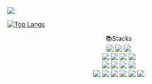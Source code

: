 <img src="https://capsule-render.vercel.app/api?type=Venom&color=17413F&height=250&section=header&text=JaeYeong-Jang&fontSize=70&fontColor=EDEBE0" />

<br />

[![Top Langs](https://github-readme-stats.vercel.app/api/top-langs/?username=jaeyeong97&layout=donut)](https://github.com/anuraghazra/github-readme-stats)

<div align=center><span fontSize=55px>📚Stacks</span></div>

<div align=center>
  <img src="https://img.shields.io/badge/HTML5-E34F26?style=for-the-badge&logo=html5&logoColor=white">
  <img src="https://img.shields.io/badge/CSS3-1572B6?style=for-the-badge&logo=css3&logoColor=white">
  <img src="https://img.shields.io/badge/JavaScript-323330?style=for-the-badge&logo=javascript&logoColor=F7DF1E">
</div>
<div align=center>
  <img src="https://img.shields.io/badge/Sass-CC6699?style=for-the-badge&logo=sass&logoColor=white">
  <img src="https://img.shields.io/badge/React-20232A?style=for-the-badge&logo=react&logoColor=61DAFB">
  <img src="https://img.shields.io/badge/jQuery-0769AD?style=for-the-badge&logo=jquery&logoColor=white">
  <img src="https://img.shields.io/badge/Figma-F24E1E?style=for-the-badge&logo=figma&logoColor=white">
</div>
<div align=center>
  <img src="https://img.shields.io/badge/Gmail-D14836?style=for-the-badge&logo=gmail&logoColor=white">
  <img src="https://img.shields.io/badge/Codepen-000000?style=for-the-badge&logo=codepen&logoColor=white">
  <img src="https://img.shields.io/badge/GitHub-100000?style=for-the-badge&logo=github&logoColor=white">
  <img src="https://img.shields.io/badge/Netlify-00C7B7?style=for-the-badge&logo=netlify&logoColor=white">
</div>



<div align=center>
<img src="https://img.shields.io/badge/styledcomponents-DB7093?style=for-the-badge&logo=styledcomponents&logoColor=white">
<img src="https://img.shields.io/badge/firebase-DD2C00?style=for-the-badge&logo=firebase&logoColor=white">
<img src="https://img.shields.io/badge/naver-03C75A?style=for-the-badge&logo=naver&logoColor=white">
<img src="https://img.shields.io/badge/recoil-3578E5?style=for-the-badge&logo=recoil&logoColor=white">
<img src="https://img.shields.io/badge/reactrouter-CA4245?style=for-the-badge&logo=reactrouter&logoColor=white">
<img src="https://img.shields.io/badge/env-ECD53F?style=for-the-badge&logo=dotenv&logoColor=white">
</div>
